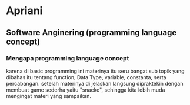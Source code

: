 # Apriani
## Software Anginering (programming language concept)
### Mengapa programming language concept
karena  di basic programming ini materinya itu seru bangat sub topik yang dibahas itu tentang function, Data Type, variable, constanta, serta percabangan. setelah materinya di jelaskan langsung dipraktekin dengan membuat game sederha yaitu "snacke", sehingga kita lebih muda mengingat materi yang sampaikan.